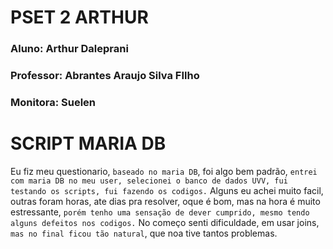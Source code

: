 # PSET 2 ARTHUR
### Aluno: Arthur Daleprani
### Professor: Abrantes Araujo Silva FIlho
### Monitora: Suelen

# SCRIPT MARIA DB
Eu fiz meu questionario, `baseado no maria DB`, foi algo bem padrão, `entrei com maria DB no meu user, selecionei o banco de dados UVV, fui testando os scripts, fui fazendo os codigos.`
Alguns eu achei muito facil, outras foram horas, ate dias pra resolver, oque é bom, mas na hora é muito estressante, `porém tenho uma sensação de dever cumprido, mesmo tendo alguns defeitos nos codigos.`
No começo senti dificuldade, em usar joins, `mas no final ficou tão natural`, que noa tive tantos problemas.
